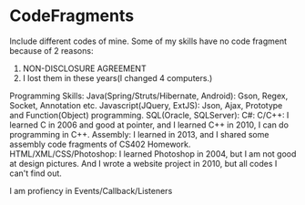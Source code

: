 # CodeFragments
Include different codes of mine.
Some of my skills have no code fragment because of 2 reasons:
1. NON-DISCLOSURE AGREEMENT
2. I lost them in these years(I changed 4 computers.)

Programming Skills:
Java(Spring/Struts/Hibernate, Android): Gson, Regex, Socket, Annotation etc.
Javascript(JQuery, ExtJS): Json, Ajax, Prototype and Function(Object) programming.
SQL(Oracle, SQLServer): 
C#: 
C/C++: I learned C in 2006 and good at pointer, and I learned C++ in 2010, I can do programming in C++.
Assembly: I learned in 2013, and I shared some assembly code fragments of CS402 Homework.
HTML/XML/CSS/Photoshop: I learned Photoshop in 2004, but I am not good at design pictures. And I wrote a website project in 2010, but all codes I can't find out. 

I am profiency in Events/Callback/Listeners 
 
